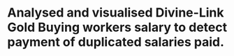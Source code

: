# Analysed and visualised Divine-Link Gold Buying workers salary to detect payment of duplicated salaries paid.
